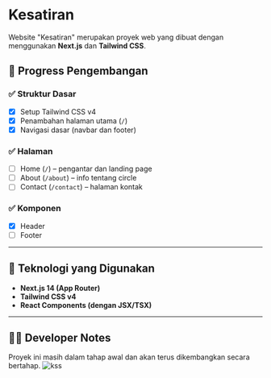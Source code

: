 # Kesatiran

Website "Kesatiran" merupakan proyek web yang dibuat dengan menggunakan **Next.js** dan **Tailwind CSS**.

## 🚧 Progress Pengembangan

### ✅ Struktur Dasar
- [x] Setup Tailwind CSS v4
- [x] Penambahan halaman utama (`/`)
- [x] Navigasi dasar (navbar dan footer)

### ✅ Halaman
- [ ] Home (`/`) – pengantar dan landing page
- [ ] About (`/about`) – info tentang circle
- [ ] Contact (`/contact`) – halaman kontak

### ✅ Komponen
- [x] Header
- [ ] Footer

---

## 📁 Teknologi yang Digunakan
- **Next.js 14 (App Router)**
- **Tailwind CSS v4**
- **React Components (dengan JSX/TSX)**

---

## 🧑‍💻 Developer Notes

Proyek ini masih dalam tahap awal dan akan terus dikembangkan secara bertahap.
![kss](https://i.imgur.com/2qtfyY6.png)

